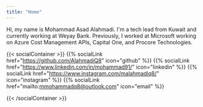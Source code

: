 ```yaml
---
title: "Home"
---
```



Hi, my name is Mohammad Asad Alahmadi. I'm a tech lead from Kuwait and currently working at Weyay Bank. Previously, I worked at Microsoft working on Azure Cost Management APIs, Capital One, and Procore Technologies.

{{< socialContainer >}}
{{% socialLink href="https://github.com/AlahmadiQ8" icon="github" %}}
{{% socialLink href="https://www.linkedin.com/in/mohammad91/" icon="linkedin" %}}
{{% socialLink href="https://www.instagram.com/malahmadiq8/" icon="instagram" %}}
{{% socialLink href="mailto:mmohammadq8@outlook.com" icon="email" %}}
<!-- {{% socialLink href="#" icon="twitter" %}} -->
{{< /socialContainer >}}
